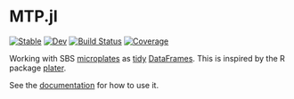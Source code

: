 # MTP.jl

[![Stable](https://img.shields.io/badge/docs-stable-blue.svg)](https://tp2750.github.io/MTP.jl/stable) 
[![Dev](https://img.shields.io/badge/docs-dev-blue.svg)](https://tp2750.github.io/MTP.jl/dev)
[![Build Status](https://github.com/tp2750/MTP.jl/workflows/CI/badge.svg)](https://github.com/tp2750/MTP.jl/actions)
[![Coverage](https://codecov.io/gh/tp2750/MTP.jl/branch/master/graph/badge.svg)](https://codecov.io/gh/tp2750/MTP.jl)

Working with SBS [microplates](https://en.wikipedia.org/wiki/Microplate) as [tidy](https://www.jstatsoft.org/index.php/jss/article/view/v059i10/v59i10.pdf) [DataFrames](https://github.com/JuliaData/DataFrames.jl).
This is inspired by the R package [plater](https://cran.r-project.org/web/packages/plater/index.html).

See the [documentation](https://tp2750.github.io/MTP.jl/dev) for how to use it.
